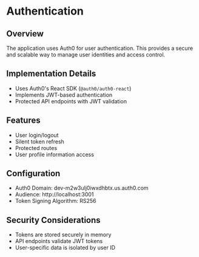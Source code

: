 # Authentication

## Overview
The application uses Auth0 for user authentication. This provides a secure and scalable way to manage user identities and access control.

## Implementation Details
- Uses Auth0's React SDK (`@auth0/auth0-react`)
- Implements JWT-based authentication
- Protected API endpoints with JWT validation

## Features
- User login/logout
- Silent token refresh
- Protected routes
- User profile information access

## Configuration
- Auth0 Domain: dev-m2w3ulj0iwxdhbtx.us.auth0.com
- Audience: http://localhost:3001
- Token Signing Algorithm: RS256

## Security Considerations
- Tokens are stored securely in memory
- API endpoints validate JWT tokens
- User-specific data is isolated by user ID 